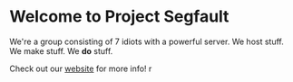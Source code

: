 # Welcome to Project Segfault
We're a group consisting of 7 idiots with a powerful server. We host stuff. We make stuff. We **do** stuff.

Check out our [website](https://projectsegfau.lt) for more info!
r
